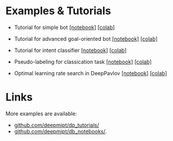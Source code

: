 #  Examples & Tutorials

* Tutorial for simple bot [[notebook]](gobot_tutorial.ipynb) [[colab]](https://colab.research.google.com/github/deepmipt/DeepPavlov/blob/master/examples/gobot_tutorial.ipynb)

* Tutorial for advanced goal-oriented bot [[notebook]](gobot_extended_tutorial.ipynb) [[colab]](https://colab.research.google.com/github/deepmipt/DeepPavlov/blob/master/examples/gobot_extended_tutorial.ipynb)

* Tutorial for intent classifier [[notebook]](classification_tutorial.ipynb) [[colab]](https://colab.research.google.com/github/deepmipt/DeepPavlov/blob/master/examples/classification_tutorial.ipynb)

* Pseudo-labeling for classication task [[notebook]](Pseudo-labeling%20for%20classification.ipynb) [[colab]](https://colab.research.google.com/github/deepmipt/DeepPavlov/blob/master/examples/Pseudo-labeling%20for%20classification.ipynb)

* Optimal learning rate search in DeepPavlov [[notebook]](super_convergence_tutorial.ipynb) [[colab]](https://colab.research.google.com/github/deepmipt/DeepPavlov/blob/master/examples/super_convergence_tutorial.ipynb)

# Links

More examples are available:
* [github.com/deepmipt/dp_tutorials/](https://github.com/deepmipt/dp_tutorials)
* [github.com/deepmipt/db_notebooks/](https://github.com/deepmipt/dp_notebooks).

